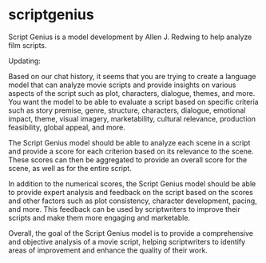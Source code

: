 # scriptgenius
Script Genius is a model development by Allen J. Redwing to help analyze film scripts. 

Updating: 

Based on our chat history, it seems that you are trying to create a language model that can analyze movie scripts and provide insights on various aspects of the script such as plot, characters, dialogue, themes, and more. You want the model to be able to evaluate a script based on specific criteria such as story premise, genre, structure, characters, dialogue, emotional impact, theme, visual imagery, marketability, cultural relevance, production feasibility, global appeal, and more.

The Script Genius model should be able to analyze each scene in a script and provide a score for each criterion based on its relevance to the scene. These scores can then be aggregated to provide an overall score for the scene, as well as for the entire script.

In addition to the numerical scores, the Script Genius model should be able to provide expert analysis and feedback on the script based on the scores and other factors such as plot consistency, character development, pacing, and more. This feedback can be used by scriptwriters to improve their scripts and make them more engaging and marketable.

Overall, the goal of the Script Genius model is to provide a comprehensive and objective analysis of a movie script, helping scriptwriters to identify areas of improvement and enhance the quality of their work.
